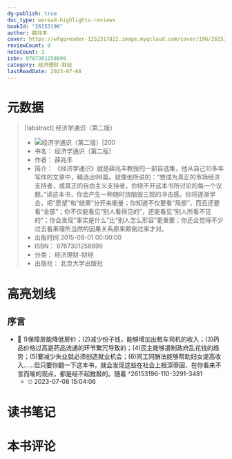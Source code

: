```yaml
---
dg-publish: true
doc_type: weread-highlights-reviews
bookId: "26153196"
author: 薛兆丰
cover: https://wfqqreader-1252317822.image.myqcloud.com/cover/196/26153196/t7_26153196.jpg
reviewCount: 0
noteCount: 1
isbn: 9787301258699
category: 经济理财-财经
lastReadDate: 2023-07-08
---
```

# 元数据
> [!abstract] 经济学通识（第二版）
> - ![ 经济学通识（第二版）|200](https://wfqqreader-1252317822.image.myqcloud.com/cover/196/26153196/t7_26153196.jpg)
> - 书名： 经济学通识（第二版）
> - 作者： 薛兆丰
> - 简介： 《经济学通识》就是薛兆丰教授的一部自选集，他从自己10多年写作的文章中，精选出98篇。就像他所说的：“想成为真正的市场经济支持者，或真正的自由主义支持者，你绕不开这本书所讨论的每一个议题。”读这本书，你会产生一种随时烧脑毁三观的冲击感。你将逐渐学会，把“愿望”和“结果”分开来衡量；你知道不仅要看“局部”，而且还要看“全部”；你不仅能看见“别人看得见的”，还能看见“别人所看不见的”；你会发现“事实是什么”比“别人怎么形容”更重要；你还会觉得不少过去看来理所当然的因果关系原来颠倒过来才对。
> - 出版时间 2015-08-01 00:00:00
> - ISBN： 9787301258699
> - 分类： 经济理财-财经
> - 出版社： 北京大学出版社

# 高亮划线

## 序言


- 📌 1)保障房能降低房价；(2)减少份子钱，能够增加出租车司机的收入；(3)药品价格过高是药品流通的环节繁冗导致的；(4)民主能够遏制政府乱花钱的趋势；(5)要减少失业就必须创造就业机会；(6)同工同酬法能够帮助妇女提高收入……但只要你翻一下这本书，就会发现这些在社会上根深蒂固、在你看来不言而喻的观点，都是经不起推敲的。随着 ^26153196-110-3291-3481
    - ⏱ 2023-07-08 15:04:06 
# 读书笔记

# 本书评论

